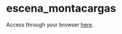 # escena_montacargas

Access through your browser [here](https://tomasarrachea.github.io/escena_montacargas/).
